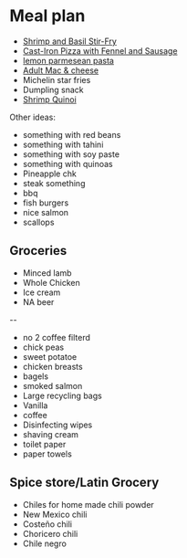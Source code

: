 # Meal plan

- [Shrimp and Basil Stir-Fry](https://www.bonappetit.com/recipe/shrimp-and-basil-stir-fry)
- [Cast-Iron Pizza with Fennel and Sausage](https://www.bonappetit.com/recipe/cast-iron-pizza-with-fennel-and-sausage)
- [lemon parmesean pasta](https://www.bonappetit.com/recipe/pasta-with-brown-butter-whole-lemon-and-parmesan)
- [Adult Mac & cheese](https://www.bonappetit.com/recipe/adult-mac-and-cheese)
- Michelin star fries
- Dumpling snack
- [Shrimp Quinoi](https://www.bonappetit.com/story/indian-ish-shrimp-quinoa-pulao)

Other ideas:

- something with red beans
- something with tahini
- something with soy paste
- something with quinoas
- Pineapple chk
- steak something
- bbq
- fish burgers
- nice salmon
- scallops

## Groceries

- Minced lamb
- Whole Chicken
- Ice cream
- NA beer

--

- no 2 coffee filterd
- chick peas
- sweet potatoe
- chicken breasts
- bagels
- smoked salmon
- Large recycling bags
- Vanilla
- coffee
- Disinfecting wipes
- shaving cream
- toilet paper
- paper towels

## Spice store/Latin Grocery

- Chiles for home made chili powder
- New Mexico chili
- Costeño chili
- Choricero chili
- Chile negro
